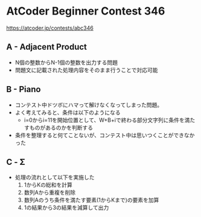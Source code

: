 # AtCoder Beginner Contest 346

<https://atcoder.jp/contests/abc346>

## A - Adjacent Product

- N個の整数からN-1個の整数を出力する問題
- 問題文に記載された処理内容をそのまま行うことで対応可能

## B - Piano

- コンテスト中ドツボにハマって解けなくなってしまった問題。
- よく考えてみると、条件は以下のようになる
  - i=0からi=11を開始位置として、W+B+iで終わる部分文字列に条件を満たすものがあるのかを判断する
- 条件を整理すると何てことないが、コンテスト中は思いつくことができなかった

## C - Σ

- 処理の流れとして以下を実施した
  1. 1からKの総和を計算
  2. 数列Aから重複を削除
  3. 数列Aのうち条件を満たす要素(1からKまで)の要素を加算
  4. 1の結果から3の結果を減算して出力
